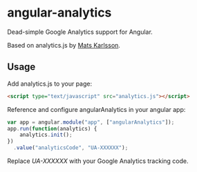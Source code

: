 # angular-analytics

Dead-simple Google Analytics support for Angular.

Based on analytics.js by [Mats Karlsson](https://github.com/MatsKarlsson).

## Usage

Add analytics.js to your page:

```html
<script type="text/javascript" src="analytics.js"></script>
```

Reference and configure angularAnalytics in your angular app:

```javascript
var app = angular.module("app", ["angularAnalytics"]);
app.run(function(analytics) {
    analytics.init();
})
  .value("analyticsCode", "UA-XXXXXX");
```

Replace *UA-XXXXXX* with your Google Analytics tracking code.
